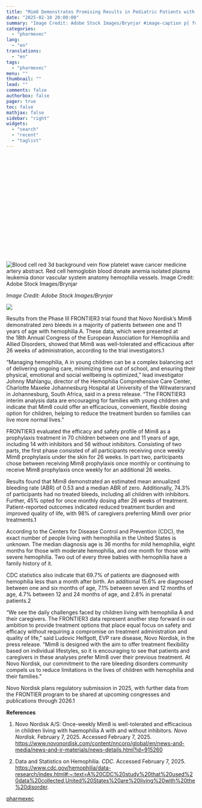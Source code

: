 ```yaml
---
title: "Mim8 Demonstrates Promising Results in Pediatric Patients with Hemophilia A"
date: "2025-02-10 20:00:00"
summary: "Image Credit: Adobe Stock Images/Brynjar #image-caption p{ font-size: 12px; max-width: 525px; margin: 0 auto; text-align: center; } Results from the Phase III FRONTIER3 trial found that Novo Nordisk’s Mim8 demonstrated zero bleeds in a majority of patients between one and 11 years of age with hemophilia A. These data, which..."
categories:
  - "pharmexec"
lang:
  - "en"
translations:
  - "en"
tags:
  - "pharmexec"
menu: ""
thumbnail: ""
lead: ""
comments: false
authorbox: false
pager: true
toc: false
mathjax: false
sidebar: "right"
widgets:
  - "search"
  - "recent"
  - "taglist"
---
```


![](data:image/svg+xml,%3csvg%20xmlns=%27http://www.w3.org/2000/svg%27%20version=%271.1%27%20width=%271280%27%20height=%27720%27/%3e)![Blood cell red 3d background vein flow platelet wave cancer medicine artery abstract. Red cell hemoglobin blood donate anemia isolated plasma leukemia donor vascular system anatomy hemophilia vessels. Image Credit: Adobe Stock Images/Brynjar](data:image/gif;base64,R0lGODlhAQABAIAAAAAAAP///yH5BAEAAAAALAAAAAABAAEAAAIBRAA7 "Blood cell red 3d background vein flow platelet wave cancer medicine artery abstract. Red cell hemoglobin blood donate anemia isolated plasma leukemia donor vascular system anatomy hemophilia vessels. Image Credit: Adobe Stock Images/Brynjar")![Blood cell red 3d background vein flow platelet wave cancer medicine artery abstract. Red cell hemoglobin blood donate anemia isolated plasma leukemia donor vascular system anatomy hemophilia vessels. Image Credit: Adobe Stock Images/Brynjar](/_next/image?url=https%3A%2F%2Fcdn.sanity.io%2Fimages%2F0vv8moc6%2Fpharmexec%2F6f09b2a1d271e8ab87419cd9d8df47a5c5f0d65c-1280x720.png%3Ffit%3Dcrop%26auto%3Dformat&w=3840&q=75 "Blood cell red 3d background vein flow platelet wave cancer medicine artery abstract. Red cell hemoglobin blood donate anemia isolated plasma leukemia donor vascular system anatomy hemophilia vessels. Image Credit: Adobe Stock Images/Brynjar")

*Image Credit: Adobe Stock Images/Brynjar*

![](https://cdn.sanity.io/images/0vv8moc6/pharmexec/6f09b2a1d271e8ab87419cd9d8df47a5c5f0d65c-1280x720.png?fit=crop&auto=format)

Results from the Phase III FRONTIER3 trial found that Novo Nordisk’s Mim8 demonstrated zero bleeds in a majority of patients between one and 11 years of age with hemophilia A. These data, which were presented at the 18th Annual Congress of the European Association for Hemophilia and Allied Disorders, showed that Mim8 was well-tolerated and efficacious after 26 weeks of administration, according to the trial investigators.1

“Managing hemophilia, A in young children can be a complex balancing act of delivering ongoing care, minimizing time out of school, and ensuring their physical, emotional and social wellbeing is optimized,” lead investigator Johnny Mahlangu, director of the Hemophilia Comprehensive Care Center, Charlotte Maxeke Johannesburg Hospital at University of the Witwatersrand in Johannesburg, South Africa, said in a press release. “The FRONTIER3 interim analysis data are encouraging for families with young children and indicate that Mim8 could offer an efficacious, convenient, flexible dosing option for children, helping to reduce the treatment burden so families can live more normal lives.”

FRONTIER3 evaluated the efficacy and safety profile of Mim8 as a prophylaxis treatment in 70 children between one and 11 years of age, including 14 with inhibitors and 56 without inhibitors. Consisting of two parts, the first phase consisted of all participants receiving once weekly Mim8 prophylaxis under the skin for 26 weeks. In part two, participants chose between receiving Mim8 prophylaxis once monthly or continuing to receive Mim8 prophylaxis once weekly for an additional 26 weeks.

Results found that Mim8 demonstrated an estimated mean annualized bleeding rate (ABR) of 0.53 and a median ABR of zero. Additionally, 74.3% of participants had no treated bleeds, including all children with inhibitors. Further, 45% opted for once monthly dosing after 26 weeks of treatment. Patient-reported outcomes indicated reduced treatment burden and improved quality of life, with 98% of caregivers preferring Mim8 over prior treatments.1

According to the Centers for Disease Control and Prevention (CDC), the exact number of people living with hemophilia in the United States is unknown. The median diagnosis age is 36 months for mild hemophilia, eight months for those with moderate hemophilia, and one month for those with severe hemophilia. Two out of every three babies with hemophilia have a family history of it.

CDC statistics also indicate that 69.7% of patients are diagnosed with hemophilia less than a month after birth. An additional 15.6% are diagnosed between one and six months of age, 7.1% between seven and 12 months of age, 4.7% between 12 and 24 months of age, and 2.8% in prenatal patients.2

“We see the daily challenges faced by children living with hemophilia A and their caregivers. The FRONTIER3 data represent another step forward in our ambition to provide treatment options that place equal focus on safety and efficacy without requiring a compromise on treatment administration and quality of life,” said Ludovic Helfgott, EVP rare disease, Novo Nordisk, in the press release. “Mim8 is designed with the aim to offer treatment flexibility based on individual lifestyles, so it is encouraging to see that patients and caregivers in these analyses prefer Mim8 over their previous treatment. At Novo Nordisk, our commitment to the rare bleeding disorders community compels us to reduce limitations in the lives of children with hemophilia and their families.”

Novo Nordisk plans regulatory submission in 2025, with further data from the FRONTIER program to be shared at upcoming congresses and publications through 2026.1

**References**

1. Novo Nordisk A/S: Once-weekly Mim8 is well-tolerated and efficacious in children living with haemophilia A with and without inhibitors. *Novo Nordisk.* February 7, 2025. Accessed February 7, 2025. https://www.novonordisk.com/content/nncorp/global/en/news-and-media/news-and-ir-materials/news-details.html?id=915260

2. Data and Statistics on Hemophilia. *CDC.* Accessed February 7, 2025. https://www.cdc.gov/hemophilia/data-research/index.html#:~:text=A%20CDC%20study%20that%20used%20data%20collected,United%20States%20are%20living%20with%20the%20disorder.

[pharmexec](https://www.pharmexec.com/view/mim8-demonstrates-promising-results-pediatric-patients-hemophilia-a)
